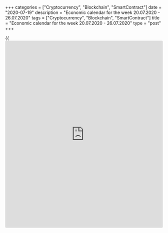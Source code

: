 +++
categories = ["Cryptocurrency", "Blockchain", "SmartContract"]
date = "2020-07-19"
description = "Economic calendar for the week 20.07.2020 - 26.07.2020"
tags = ["Cryptocurrency", "Blockchain", "SmartContract"]
title = "Economic calendar for the week 20.07.2020 - 26.07.2020"
type = "post"
+++

{{<iframe id="large-banner" src="https://www.bounty.group/#slide=9.0" width="100%" height="600" scrolling="no" style="border: 0px solid rgb(216, 221, 230); border-radius: 3px;">}}

July 19, 2020

July 19, 2020

Economic [calendar](https://www.fintechee.com/web-trader/) for the week 20.07.2020 – 26.07.2020Jana Kane

##  **Overview of the main events of the Forex economic [calendar](https://www.fintechee.com/web-trader/) for the
next trading week 20.07.2020 to 26.07.2020**

 **Trading on key Forex [news](https://www.letsplayfx.com/blog/forex-news-website/): we are expecting the publication of
important macro statistics from Canada, Germany, Eurozone, UK, as well
as the results of the meeting of the People's Bank of China and its
decision on the interest rate.**

American and European stock indices closed last week in the positive
territory. Despite the signals that the American economy will face new
challenges, S&P500 rose 1.1% and almost completely won back the
positions it lost in 2020.

On the one hand, [investor](https://www.fintechee.com/tutorial-for-forex-trading/investor-mode/)s are concerned about the exacerbation of the
conflict between the United States and China, as well as the further
spread of the coronavirus and the economic consequences of the pandemic,
and on the other hand, they are encouraged by [news](https://www.letsplayfx.com/blog/forex-news-website/) of successes in the
development of vaccines and data on the restoration of business activity
in those regions where the authorities have relaxed the quarantine. In
addition, [investor](https://www.fintechee.com/tutorial-for-forex-trading/investor-mode/)s are counting on central banks and governments to
provide additional support to businesses and consumers.

"The Fed is working tirelessly to overcome the economic damage caused by
the coronavirus and put the economy back on track to meet our goals of
maximum employment and price stability," the President of the Federal
Reserve Bank of New York and chairman of the Fed's Open Market Committee
John Williams said on Thursday. “I don’t think now is the time to think
about exit strategies. We are still in a very difficult situation,”
Williams said.

The meetings of the three largest world central banks (the Bank of
Japan, the Bank of Canada and the ECB) held last week did not lead to a
radical change in the mood of financial market participants.

The heads of these central banks spoke of the high risks to the global
economy as a result of the the coronavirus pandemic and pledged to
continue to stimulate and support the economy.

The dollar continued to decline last week, and gold went on to trade
near the previously reached highs around 1818.00 dollars per ounce.

Gold is increasing despite the growth of stock indices, which is
facilitated by both the soft [policy](https://www.fintechee.com/policy/) of world central banks and the
uncertainty about the strength of the upward trend in stock indices in
the context of the ongoing trade conflict between the United States and
China, as well as the further spread of the coronavirus. Last week, the
number of people infected with coronavirus in the United States exceeded
3.737 million people.

Next week will not be heavily loaded with important macro statistics.
However, [investor](https://www.fintechee.com/tutorial-for-forex-trading/investor-mode/)s will nevertheless pay attention to the publication of
important macro data from Canada, Germany, the Eurozone, UK, as well as
to the results of the meeting of the People's Bank of China and its
decision on the interest rate.

 _ **Traders should pay attention to the following significant
macroeconomic data expected next week:**_

 *** during the coming week new events may be added to the [calendar](https://www.fintechee.com/web-trader/) and
scheduled events may be canceled**

 ****** **GMT time**

###  **Sunday, July 19**

###  **23:50 JPY Bank of Japan Monetary Policy Committee meeting**

At this meeting, the Monetary Policy Committee of the Bank of Japan will
once again summarize the results of the last week's meeting of the Bank,
analyze the economic situation in Japan and give indications on possible
future prospects for the Bank of Japan's financial [policy](https://www.fintechee.com/policy/).

If the tone of the minutes of the meeting indicates the firmness of
intentions of the Bank of Japan regarding monetary [policy](https://www.fintechee.com/policy/) in the
country, it will negatively affect the Japanese stock market and
strengthen the yen. Conversely, soft rhetoric about the bank's monetary
[policy](https://www.fintechee.com/policy/) prospects will help weaken the yen and boost the Japanese stock
market.

###  **Monday, June 20**

###  **01:30 CNY Decision of the People's Bank of China on the interest
rate**

Since May 2012, the People's Bank of China has been steadily cutting
interest rates to support Chinese manufacturers. The last time, the bank
lowered the rate in April 2020 (by 0.20% to 3.85% at the moment).

In recent months, amid international trade conflicts and a slowdown in
the global economy, the world's largest central banks have been moving
towards softening their monetary policies in order to support national
economies and increase the competitiveness of goods exported from these
countries.

The People's Bank of China is also in line with this process. The
depreciation of the yuan became especially relevant in the last 2 years,
when the confrontation between the two most powerful economies in the
world began. One of the measures to neutralize the negative consequences
of the increased duties on the import of Chinese goods into the United
States was the depreciation of the national currency of China. Such a
measure was intended, among other things, to maintain the same volumes
of imports of Chinese products to the United States, which would cost
American buyers less due to the difference in the rates of the national
currencies of the United States and China.

Now, another strong negative factor has been added to this - the
coronavirus pandemic.

Probably, at this meeting, the People's Bank of China will keep the
interest rate at the same level of 3.85%, although a rate cut is also
possible.

However, if the People's Bank of China makes unexpected statements or
decisions, volatility may increase throughout the financial market.
Investors will also be interested in the bank's assessment of the
consequences of the coronavirus for the Chinese economy and its [policy](https://www.fintechee.com/policy/)
in the near future in this regard.

###  **Tuesday, July 21**

###  **01:30 AUD Minutes of the July meeting of the RB of Australia**

This document is published two weeks after the meeting and the decision
on the interest rate. If the RBA positively assesses the state of the
labor market in the country, the rate of GDP growth, and also shows a
hawkish attitude towards the inflationary forecast in the economy, the
markets regard this as a higher probability of a rate hike at the next
meeting, which is a positive factor for the AUD. The bank's soft
rhetoric regarding, above all, inflation puts pressure on the AUD.

At its July 7 meeting, the central bank kept its current monetary [policy](https://www.fintechee.com/policy/)
unchanged. The key interest rate of the RBA was kept at a record low
level of 0.25%, and the target level of yield on 3-year government bonds
was also left at the level of 0.25%. The decision to lower the rate and
set the current target for government bond yields was taken at the
unscheduled RBA meeting on March 19 to support businesses and Australian
citizens amid the rapid spread of the coronavirus pandemic. The
country's government was also forced to introduce a social distancing
regime, suspend businesses and close borders to international traffic.

“Substantial uncertainty remains about the short-term outlook for the
Australian economy,” RBA Governor Philip Lowe said after the bank
meeting, adding that “the board will not raise rates until there is
progress towards full employment and confidence that inflation will
stabilize within the target range of 2-3% ". In his opinion, "there are
no serious arguments in favor of tightening monetary [policy](https://www.fintechee.com/policy/) in the short
term," and "some time will pass before interest rates rise."

Nevertheless, if the published minutes contain unexpected information
regarding the RBA's monetary [policy](https://www.fintechee.com/policy/), the volatility in the AUD quotes
will increase.

###  **02:30 AUD Speech by the head of the RBA Philip Lowe**

In his speech, Philip Lowe will assess the current situation in the
Australian economy and point out further plans for the monetary [policy](https://www.fintechee.com/policy/)
of the agency. Any signals from him regarding a change in the plans of
the RBA's monetary [policy](https://www.fintechee.com/policy/) will cause a sharp increase in volatility in
the AUD trading and on the Australian stock market. If he does not touch
on the topic of monetary [policy](https://www.fintechee.com/policy/), then the market reaction to his speech
will be weak.

Market participants would also like to hear Lowe's views on central bank
[policy](https://www.fintechee.com/policy/) amid the ongoing coronavirus pandemic and the first recession in
Australia in 30 years.

In July, the RBA's key interest rate was kept at a record low of 0.25%,
and the target level of yield on 3-year government bonds was also left
at 0.25%. The decision to lower the rate and determine the current
target level of government bond yields was made at an unscheduled RBA
meeting on March 19 in order to support business and Australian citizens
amid the rapid spread of the coronavirus pandemic.

###  **12:30 CAD Retail Sales Index**

The Retail Sales Index is published monthly by Statistics Canada and
estimates total retail sales. The index is often considered an indicator
of consumer confidence and reflects the health of the retail sector in
the near term. A rise in the index is usually positive for the CAD; a
decrease in the indicator will negatively affect the CAD. The previous
value of the index (in April) was +19.1% after falling by -9.9% in
March. If the data for May turns out to be weaker than the previous
value, the CAD may sharply decline in the short term.

###  **Wednesday, July 22**

###  **12:30 CAD Consumer price indices in Canada**

The Bank of Canada's Core Consumer Price Index (Core CPI) reflects the
dynamics of the retail prices of the corresponding basket of goods and
services (excluding fruits, vegetables, gasoline, fuel oil, natural gas,
mortgage interest, intercity transportation, and tobacco products). The
target inflation rate for the Bank of Canada is in the range of 1-3%.
The rise in CPI is a harbinger of a rate hike and a positive factor for
the CAD. Core CPI rose in May by +0.7% (in annual [terms](https://www.fintechee.com/terms/)), and in April -
by +1.2%. If the data for June turns out to be worse than the previous
values, it will negatively affect the CAD. Better-than-expected data and
above previous values ​​will strengthen the Canadian dollar.

Forecast for June: Consumer Price Index will come out with a value of
-0.3% (in annual [terms](https://www.fintechee.com/terms/)), Core CPI - with a value of +0.9%.

###  **Thursday, July 23**

Japan celebrates the National Ocean Day. The banks in this country will
be closed, due to which the trading volumes during the Asian session
will be reduced.

There is also no publication of important macro statistics, which can
significantly affect the dynamics of the markets, on this day.

However, traders should pay attention to the publication at 12:30 of
data on the number of new (initial) jobless claims in the US over the
past week. The situation on the country's labor market continues to
deteriorate. Back in February, the indicator of initial claims for
unemployment benefits was within its average values ​​of 193-252
thousand. However, then the situation began to deteriorate sharply.
During the week of March 22-28, 6.9 million claims were filed, followed
by 6.606 million claims, shocking observers and market participants. The
similar indicator published last Thursday (for the week of July 5 - 10)
came out with a value of 1.3 million claims.

Published in early May, the US Department of Labor data showed an
increase in unemployment in the country to the level of 14.7%.
Economists attribute this to the coronavirus, which has damaged the US
economy. Many US companies have announced layoffs, and the authorities
have ordered non-vital companies to close their offices and stores due
to the coronavirus epidemic. The current weekly filing growth rate is
well above the previous record high of 695,000 reached in October 1982.
Then the number of initial claims filed in four weeks was 2.7 million.

This indicator (initial jobless claims) reflects the state of the labor
market. The rise in value has a negative impact on consumption levels
and economic growth. Under normal circumstances, a high value weakens
the US dollar and a low score strengthens it. However, in the current
environment (the coronavirus pandemic and a sharp economic slowdown),
the reaction of market participants to the publication of this report of
the US Department of Labor can be completely unpredictable.

###  **Friday, July 24**

Japan celebrates national Health and Sports Day. The banks in this
country will be closed, due to with which the trading volumes during the
Asian session will be reduced.

###  **07:30 EUR Markit Economics Manufacturing PMI (preliminary
release). Markit Economics Composite PMI (preliminary release)**

Germany's manufacturing PMI is an important indicator of the business
environment and the overall health of the German economy. This sector of
the economy forms a significant part of Germany's GDP. A result above 50
is seen as positive and strengthens the EUR, below 50 as negative for
the euro. Forecast for July (preliminary release): 41.5.

Previous values: 45.2 in June, 36.6 in May, 34.5 in April, 45.4 in
March, 48 in February, 45.3 in January, which indicates a prolonged
slowdown in business activity in this sector of the German economy, as
the value of the indicator is below 50. The growth of the indicator
above the previous value may support the euro (in the short term),
although its value is still below the value of 50. The data worse than
the forecast will have a negative impact on the euro.

Composite PMI for the German economy is an important indicator of the
business environment and the overall health of the German economy. A
result above 50 is seen as positive and strengthens the EUR, below 50 as
negative for the euro. Forecast for July (preliminary release): 44.2 vs.
47.0 in June, 32.3 in May, 17.4 in April, 35 in March, 50.7 in February,
51.2 in January. The publication of this indicator with the specified
expected value is unlikely to strongly support the euro. The data worse
than the forecast and below the value of 50.0, as a rule, have a
negative impact on the euro.

###  **08:00 EUR Markit Economics Composite Manufacturing PMI
(preliminary release)**

Eurozone's Composite Manufacturing PMI is an important indicator of the
health of the entire European economy. A result above 50 is seen as
positive and strengthens the EUR, one below 50 as negative for the euro.
Forecast for July (preliminary release): 59.0 (versus 48.5 in June, 31.9
in May, 13.6 in April, 29.7 in March, 51.6 in February, 51.3 in January)
which is likely to have a positive effect on the euro. If the data turn
out to be worse than the forecast, the euro may fall sharply in the
short term.

###  **08:30 GBP Markit Economics Services PMI (preliminary release)**

UK's Services PMI is an important indicator of the health of the UK
economy. The services sector employs most of the UK's working-age
population and accounts for approximately 78% of GDP. Financial services
remain the most important part of the service sector. If the data turns
out to be worse than the forecast and the previous value, the pound is
likely to drop sharply in the short term. The data better than the
forecast and the previous value will have a positive impact on the
pound. At the same time, a result above 50 is seen as positive and
strengthens the GBP, one below 50 as negative for the GBP.

Previous values ​​of the indicator: 47.1 in June, 29.0 in May, 13.4 in
April, 34.5 in March, 53.2 in February, 53.9 in January. Preliminary
forecast for July: 47.0.

## Price chart of EURUSD in real time mode

![Economic [calendar](https://www.fintechee.com/web-trader/) for the week 20.07.2020 – 26.07.2020][1]

The content of this article reflects the author’s opinion and does not
necessarily reflect the official position of LiteForex. The material
published on this page is provided for informational purposes only and
should not be considered as the provision of investment advice for the
purposes of Directive 2004/39/EC.

Rate this article:

{{value}}

( {{count}} {{title}} )

   1. cdn.liteforex.com/cache/uploads/blog_post/blog_posts/liteforex-blog-preview-trading-[calendar](https://www.fintechee.com/web-trader/)1.png?q=75&w=1000&s=5f58bc1c1a4fe91f8438690ebcf2271f